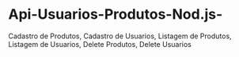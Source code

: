 # Api-Usuarios-Produtos-Nod.js-
Cadastro de Produtos, Cadastro de Usuarios, Listagem de Produtos, Listagem de Usuarios, Delete Produtos, Delete Usuarios
